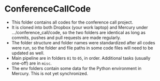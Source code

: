 # ConferenceCallCode

- This folder contains all codes for the conference call project. 
- It is cloned into both Dropbox (your work laptop) and Mercury under .../conference_call/code, 
so the two folders are identical as long as commits, pushes and pull requests are made regularly.
- The folder structure and folder names were standardized after all codes were run, so the folder and file paths in some code files will need to be updated as well.
- Main pipeline are in folders `01` to `05`, in order. Additional tasks (usually one-off) are in `misc`.
- The env folders contain some data for the Python environment in Mercury. This is not yet synchronized.
